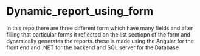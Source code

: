 # Dynamic_report_using_form
In this repo there are three different form which have many fields and after filling that particular forms it reflected on the list sectiopn of the form and dynamically generates the reports. these is made using the Angular for the front end and .NET for the backend and SQL server for the Database
